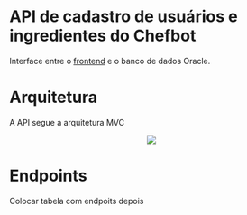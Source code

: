 # API de cadastro de usuários e ingredientes do Chefbot
Interface entre o [frontend](https://github.com/Bright-FIAP/frontend) e o banco de dados Oracle.

# Arquitetura
A API segue a arquitetura MVC
<p align="center">
  <img src="https://user-images.githubusercontent.com/54187661/182717628-16f717fd-97ff-47ad-8279-86b28fb9c92a.png" />
</p>


# Endpoints

Colocar tabela com endpoits depois
